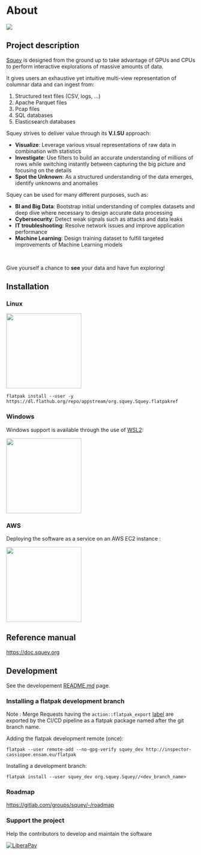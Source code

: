 # About

![](https://gitlab.com/squey/squey/-/raw/main/buildstream/files/screenshots/squey_screenshot.png)

## Project description

<!-- project_description_start -->

<p><a href="https://squey.org">Squey</a> is designed from the ground up to take advantage of GPUs and CPUs to perform interactive explorations of massive amounts of data.</p>

<p>It gives users an exhaustive yet intuitive multi-view representation of columnar data and can ingest from:</p>
<ol>
    <li>Structured text files (CSV, logs, ...)</li>
    <li>Apache Parquet files</li>
    <li>Pcap files</li>
    <li>SQL databases</li>
    <li>Elasticsearch databases</li>
</ol>

<p>Squey strives to deliver value through its <b>V.I.SU</b> approach:</p>

<ul>
  <li><b>Visualize</b>: Leverage various visual representations of raw data in combination with statistics</li>
  <li><b>Investigate</b>: Use filters to build an accurate understanding of millions of rows while switching instantly between capturing the big picture and focusing on the details</li>
  <li><b>Spot the Unknown</b>: As a structured understanding of the data emerges, identify unknowns and anomalies</li>
</ul>

<p>Squey can be used for many different purposes, such as:</p>
<ul>
    <li><b>BI and Big Data</b>: Bootstrap initial understanding of complex datasets and deep dive where necessary to design accurate data processing</li>
    <li><b>Cybersecurity</b>: Detect weak signals such as attacks and data leaks</li>
    <li><b>IT troubleshooting</b>: Resolve network issues and improve application performance</li>
    <li><b>Machine Learning</b>: Design training dataset to fulfill targeted improvements of Machine Learning models</li>
</ul>

<br>
<p>Give yourself a chance to <b>see</b> your data and have fun exploring!</p>

<!-- project_description_end -->

## Installation

### Linux

[<img src="https://flathub.org/assets/badges/flathub-badge-en.png" width="200"/>](https://flathub.org/apps/details/org.squey.Squey)

```
flatpak install --user -y https://dl.flathub.org/repo/appstream/org.squey.Squey.flatpakref
```

### Windows

Windows support is available through the use of [WSL2](https://apps.microsoft.com/store/detail/windows-subsystem-for-linux/9P9TQF7MRM4R):

[<img src="https://squey.org/images/logos/windows-logo.png" width="200"/>](https://squey.gitlab.io/squey/squey_installer.exe)


### AWS

Deploying the software as a service on an AWS EC2 instance :

[<img src="https://squey.org/images/logos/aws_marketplace.png" width="200"/>](https://squey.org/images/logos/aws_marketplace.png)


## Reference manual

https://doc.squey.org

## Development

See the developement [README.md](buildstream/README.md) page.

### Installing a flatpak development branch

Note : Merge Requests having the `action::flatpak_export` [label](https://gitlab.com/squey/squey/-/labels#) are exported by the CI/CD pipeline as a flatpak package named after the git branch name.

Adding the flatpak development remote (once):
```
flatpak --user remote-add --no-gpg-verify squey_dev http://inspector-cassiopee.ensam.eu/flatpak
```
Installing a development branch:
```
flatpak install --user squey_dev org.squey.Squey//<dev_branch_name>
```

### Roadmap

https://gitlab.com/groups/squey/-/roadmap

### Support the project

Help the contributors to develop and maintain the software

[![LiberaPay](https://liberapay.com/assets/widgets/donate.svg)](https://liberapay.com/Squey/)